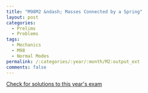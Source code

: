 ```yaml
---
title: "M98M2 &ndash; Masses Connected by a Spring"
layout: post
categories:
  - Prelims
  - Problems
tags:
  - Mechanics
  - M98
  - Normal Modes
permalink: /:categories/:year/:month/M2:output_ext
comments: false
---
```

<object data="1998M2M.pdf" type="application/pdf" width="100%" height="500"></object>
<div class="message"><a href='https://princetonprelim.com/prelim/1/'>Check for solutions to this year's exam</a></div>